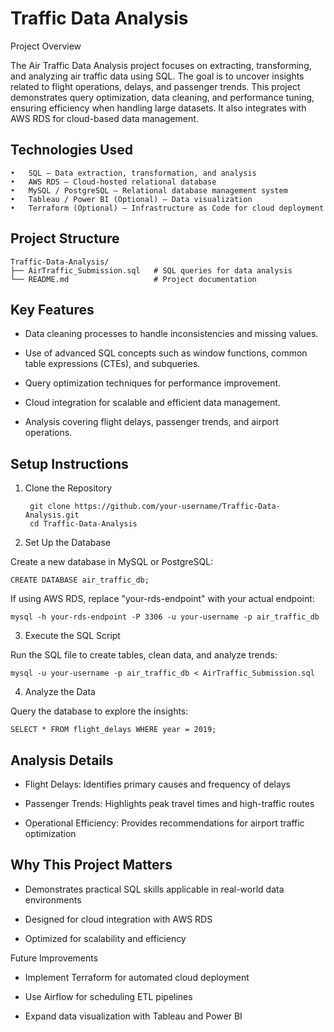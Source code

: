 # Traffic Data Analysis

Project Overview

The Air Traffic Data Analysis project focuses on extracting, transforming, and analyzing air traffic data using SQL. The goal is to uncover insights related to flight operations, delays, and passenger trends. This project demonstrates query optimization, data cleaning, and performance tuning, ensuring efficiency when handling large datasets. It also integrates with AWS RDS for cloud-based data management.

## Technologies Used

	•	SQL – Data extraction, transformation, and analysis
	•	AWS RDS – Cloud-hosted relational database
	•	MySQL / PostgreSQL – Relational database management system
	•	Tableau / Power BI (Optional) – Data visualization
	•	Terraform (Optional) – Infrastructure as Code for cloud deployment

## Project Structure

	Traffic-Data-Analysis/
	├── AirTraffic_Submission.sql   # SQL queries for data analysis
	└── README.md                   # Project documentation

## Key Features
- Data cleaning processes to handle inconsistencies and missing values.

- Use of advanced SQL concepts such as window functions, common table expressions (CTEs), and subqueries.

- Query optimization techniques for performance improvement.
  
- Cloud integration for scalable and efficient data management.

- Analysis covering flight delays, passenger trends, and airport operations.


## Setup Instructions

1. Clone the Repository

		git clone https://github.com/your-username/Traffic-Data-Analysis.git
		cd Traffic-Data-Analysis

2. Set Up the Database

Create a new database in MySQL or PostgreSQL:

	CREATE DATABASE air_traffic_db;

If using AWS RDS, replace "your-rds-endpoint" with your actual endpoint:

	mysql -h your-rds-endpoint -P 3306 -u your-username -p air_traffic_db

3. Execute the SQL Script

Run the SQL file to create tables, clean data, and analyze trends:

	mysql -u your-username -p air_traffic_db < AirTraffic_Submission.sql

4. Analyze the Data

Query the database to explore the insights:

	SELECT * FROM flight_delays WHERE year = 2019;

## Analysis Details

- Flight Delays: Identifies primary causes and frequency of delays

- Passenger Trends: Highlights peak travel times and high-traffic routes

- Operational Efficiency: Provides recommendations for airport traffic optimization


## Why This Project Matters

- Demonstrates practical SQL skills applicable in real-world data environments

- Designed for cloud integration with AWS RDS

- Optimized for scalability and efficiency

Future Improvements

- Implement Terraform for automated cloud deployment
  
- Use Airflow for scheduling ETL pipelines

- Expand data visualization with Tableau and Power BI

